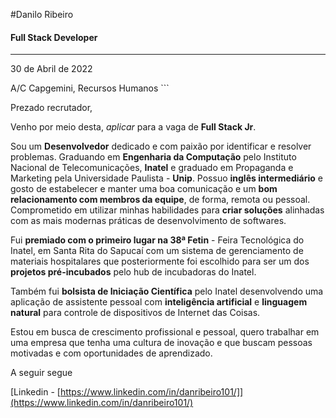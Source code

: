 #Danilo Ribeiro

#### Full Stack Developer

---

30 de Abril de 2022

A/C Capgemini, Recursos Humanos
\```

Prezado recrutador,

Venho por meio desta, _aplicar_ para a vaga de **Full Stack Jr**.

Sou um **Desenvolvedor** dedicado e com paixão por identificar e resolver problemas. Graduando em **Engenharia da Computação** pelo Instituto Nacional de Telecomunicações, **Inatel** e graduado em Propaganda e Marketing pela Universidade Paulista - **Unip**. Possuo **inglês intermediário** e gosto de estabelecer e manter uma boa comunicação e um **bom relacionamento com membros da equipe**, de forma, remota ou pessoal. Comprometido em utilizar minhas habilidades para **criar soluções** alinhadas com as mais modernas práticas de desenvolvimento de softwares.

Fui **premiado com o primeiro lugar na 38ª Fetin** - Feira Tecnológica do Inatel, em Santa Rita do Sapucaí com um sistema de gerenciamento de materiais hospitalares que posteriormente foi escolhido para ser um dos **projetos pré-incubados** pelo hub de incubadoras do Inatel.

Também fui **bolsista de Iniciação Científica** pelo Inatel desenvolvendo uma aplicação de assistente pessoal com **inteligência artificial** e **linguagem natural** para controle de dispositivos de Internet das Coisas.

Estou em busca de crescimento profissional e pessoal, quero trabalhar em uma empresa que tenha uma cultura de inovação e que buscam pessoas motivadas e com oportunidades de aprendizado.

A seguir segue

[Linkedin - [https://www.linkedin.com/in/danribeiro101/]](https://www.linkedin.com/in/danribeiro101/)
